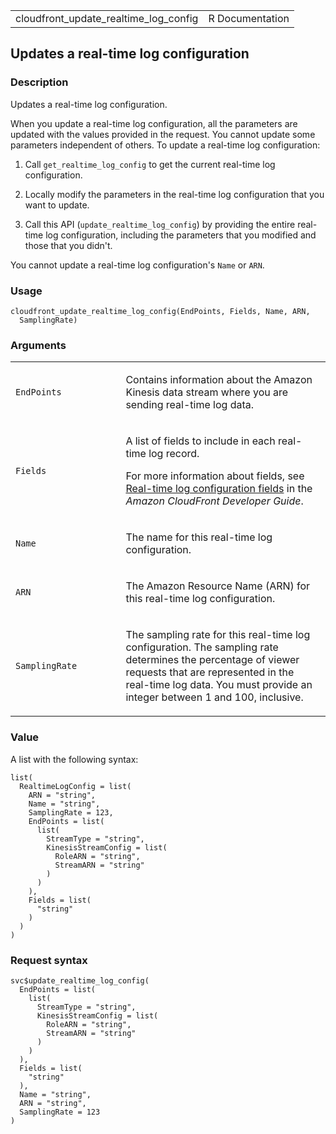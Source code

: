<table style="width: 100%;">
<tbody>
<tr class="odd">
<td>cloudfront_update_realtime_log_config</td>
<td style="text-align: right;">R Documentation</td>
</tr>
</tbody>
</table>

## Updates a real-time log configuration

### Description

Updates a real-time log configuration.

When you update a real-time log configuration, all the parameters are
updated with the values provided in the request. You cannot update some
parameters independent of others. To update a real-time log
configuration:

1.  Call `get_realtime_log_config` to get the current real-time log
    configuration.

2.  Locally modify the parameters in the real-time log configuration
    that you want to update.

3.  Call this API (`update_realtime_log_config`) by providing the entire
    real-time log configuration, including the parameters that you
    modified and those that you didn't.

You cannot update a real-time log configuration's `Name` or `ARN`.

### Usage

    cloudfront_update_realtime_log_config(EndPoints, Fields, Name, ARN,
      SamplingRate)

### Arguments

<table>
<colgroup>
<col style="width: 35%" />
<col style="width: 65%" />
</colgroup>
<tbody>
<tr class="odd">
<td><code
id="cloudfront_update_realtime_log_config_:_EndPoints">EndPoints</code></td>
<td><p>Contains information about the Amazon Kinesis data stream where
you are sending real-time log data.</p></td>
</tr>
<tr class="even">
<td><code
id="cloudfront_update_realtime_log_config_:_Fields">Fields</code></td>
<td><p>A list of fields to include in each real-time log record.</p>
<p>For more information about fields, see <a
href="https://docs.aws.amazon.com/AmazonCloudFront/latest/DeveloperGuide/real-time-logs.html#understand-real-time-log-config-fields">Real-time
log configuration fields</a> in the <em>Amazon CloudFront Developer
Guide</em>.</p></td>
</tr>
<tr class="odd">
<td><code
id="cloudfront_update_realtime_log_config_:_Name">Name</code></td>
<td><p>The name for this real-time log configuration.</p></td>
</tr>
<tr class="even">
<td><code
id="cloudfront_update_realtime_log_config_:_ARN">ARN</code></td>
<td><p>The Amazon Resource Name (ARN) for this real-time log
configuration.</p></td>
</tr>
<tr class="odd">
<td><code
id="cloudfront_update_realtime_log_config_:_SamplingRate">SamplingRate</code></td>
<td><p>The sampling rate for this real-time log configuration. The
sampling rate determines the percentage of viewer requests that are
represented in the real-time log data. You must provide an integer
between 1 and 100, inclusive.</p></td>
</tr>
</tbody>
</table>

### Value

A list with the following syntax:

    list(
      RealtimeLogConfig = list(
        ARN = "string",
        Name = "string",
        SamplingRate = 123,
        EndPoints = list(
          list(
            StreamType = "string",
            KinesisStreamConfig = list(
              RoleARN = "string",
              StreamARN = "string"
            )
          )
        ),
        Fields = list(
          "string"
        )
      )
    )

### Request syntax

    svc$update_realtime_log_config(
      EndPoints = list(
        list(
          StreamType = "string",
          KinesisStreamConfig = list(
            RoleARN = "string",
            StreamARN = "string"
          )
        )
      ),
      Fields = list(
        "string"
      ),
      Name = "string",
      ARN = "string",
      SamplingRate = 123
    )
